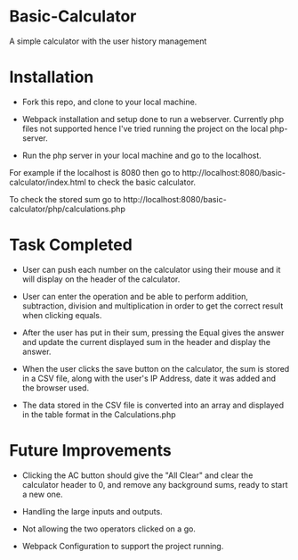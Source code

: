# Basic-Calculator

A simple calculator with the user history management

# Installation

- Fork this repo, and clone to your local machine.

- Webpack installation and setup done to run a webserver. Currently php files not supported hence I've tried running the project on the local php-server.

- Run the php server in your local machine and go to the localhost.

For example if the localhost is 8080 then go to http://localhost:8080/basic-calculator/index.html to check the basic calculator.

To check the stored sum go to http://localhost:8080/basic-calculator/php/calculations.php

# Task Completed

- User can push each number on the calculator using their mouse and it will display on the header of the calculator.

- User can enter the operation and be able to perform addition, subtraction, division and multiplication in order to get the correct result when clicking equals.

- After the user has put in their sum, pressing the Equal gives the answer and update the current displayed sum in the header and display the answer.

- When the user clicks the save button on the calculator, the sum is stored in a CSV file, along with the user's IP Address, date it was added and the browser used.

- The data stored in the CSV file is converted into an array and displayed in the table format in the Calculations.php

# Future Improvements

- Clicking the AC button should give the "All Clear" and clear the calculator header to 0, and remove any background sums, ready to start a new one.

- Handling the large inputs and outputs.

- Not allowing the two operators clicked on a go.

- Webpack Configuration to support the project running.
